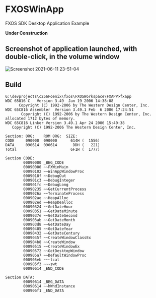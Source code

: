 
# FXOSWinApp
FXOS SDK Desktop Application Example

**Under Construction**


## Screenshot of application launched, with double-click, in the volume window

![Screenshot 2021-06-11 23-51-04](https://user-images.githubusercontent.com/37045780/121765397-2411e580-cb10-11eb-9da3-4fe2e01c73a3.png)


## Build

```
G:\devprojects\c256Foenix\fxos\FXOSWorkspace\FXAPP>fxapp
WDC 65816 C   Version 3.49  Jan 19 2006 14:38:08
      Copyright (C) 1992-2006 by The Western Design Center, Inc.
WDC 65C816 Assembler  Version 3.49.1 Feb  6 2006 17:24:51
       Copyright (C) 1992-2006 by The Western Design Center, Inc.
allocated 1712 bytes of memory.
WDC 65C816 Linker Version 3.49.1 Apr 24 2006 15:40:38
   Copyright (C) 1992-2006 The Western Design Center, Inc.

Section: ORG:    ROM ORG:  SIZE:
CODE     090000  090000      614H (  1556)
DATA     090614  090614       DDH (   221)
Total                        6F1H (  1777)

Section CODE:
        00090000 _BEG_CODE
        00090000 ~~FXWinMain
        00090102 ~~WinAppWindowProc
        0009018f ~~DebugOut
        000901c3 ~~DebugInteger
        000901fc ~~DebugLong
        00090235 ~~GetCurrentProcess
        0009026a ~~TerminateProcess
        000902ae ~~HeapAlloc
        000902ed ~~HeapDealloc
        00090324 ~~GetDateHour
        00090351 ~~GetDateMinute
        0009037e ~~GetDateSecond
        000903ab ~~GetDateMonth
        000903d8 ~~GetDateDay
        00090405 ~~GetDateYear
        00090432 ~~GetDateCentury
        0009045f ~~CreateWindowClassEx
        000904b8 ~~CreateWindow
        00090515 ~~CreateWindowEx
        00090572 ~~GetDesktopWindow
        000905a7 ~~DefaultWindowProc
        000905eb ~~~lcal
        000905f3 ~~~swt
        00090614 _END_CODE

Section DATA:
        00090614 _BEG_DATA
        00090614 ~~hWndInstance
        000906f1 _END_DATA
```
